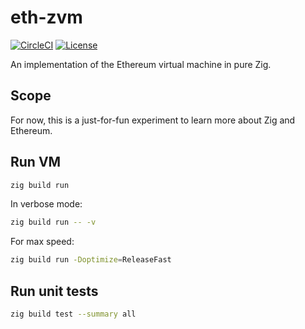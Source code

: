 # eth-zvm

[![CircleCI](https://dl.circleci.com/status-badge/img/gh/mtlynch/eth-zvm/tree/master.svg?style=svg)](https://dl.circleci.com/status-badge/redirect/gh/mtlynch/eth-zvm/tree/master)
[![License](http://img.shields.io/:license-mit-blue.svg?style=flat-square)](LICENSE)

An implementation of the Ethereum virtual machine in pure Zig.

## Scope

For now, this is a just-for-fun experiment to learn more about Zig and Ethereum.

## Run VM

```bash
zig build run
```

In verbose mode:

```bash
zig build run -- -v
```

For max speed:

```bash
zig build run -Doptimize=ReleaseFast
```

## Run unit tests

```bash
zig build test --summary all
```
